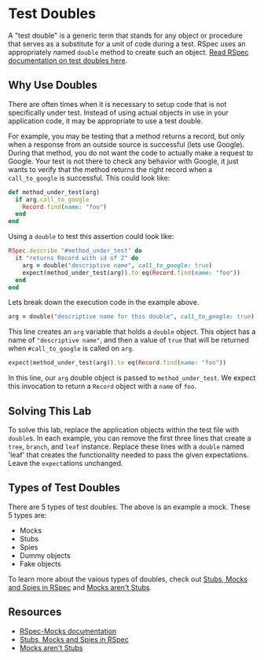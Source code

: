 # Test Doubles

A "test double" is a generic term that stands for any object or procedure that serves as a substitute for a unit of code during a test. RSpec uses an appropriately named `double` method to create such an object. [Read RSpec documentation on test doubles here](https://relishapp.com/rspec/rspec-mocks/v/3-7/docs/basics/test-doubles).

## Why Use Doubles

There are often times when it is necessary to setup code that is not specifically under test. Instead of using actual objects in use in your application code, it may be appropriate to use a test double.

For example, you may be testing that a method returns a record, but only when a response from an outside source is successful (lets use Google). During that method, you do not want the code to actually make a request to Google. Your test is not there to check any behavior with Google, it just wants to verify that the method returns the right record when a `call_to_google` is successful. This could look like:

```ruby
def method_under_test(arg)
  if arg.call_to_google
    Record.find(name: "foo")
  end
end
```

Using a `double` to test this assertion could look like:

```ruby
RSpec.describe "#method_under_test" do
  it "returns Record with id of 2" do
    arg = double("descriptive name", call_to_google: true)
    expect(method_under_test(arg)).to eq(Record.find(name: "foo"))
  end
end
```

Lets break down the execution code in the example above.

```ruby
arg = double("descriptive name for this double", call_to_google: true)
```

This line creates an `arg` variable that holds a `double` object. This object has a name of `"descriptive name"`, and then a value of `true` that will be returned when `#call_to_google` is called on `arg`.

```ruby
expect(method_under_test(arg)).to eq(Record.find(name: "foo"))
```

In this line, our `arg` double object is passed to `method_under_test`. We expect this invocation to return a `Record` object with a `name` of `foo`.

## Solving This Lab

To solve this lab, replace the application objects within the test file with `double`s. In each example, you can remove the first three lines that create a `tree`, `branch`, and `leaf` instance. Replace these lines with a `double` named 'leaf' that creates the functionality needed to pass the given expectations. Leave the `expect`ations unchanged.

## Types of Test Doubles

There are 5 types of test doubles. The above is an example a mock. These 5 types are:

- Mocks
- Stubs
- Spies
- Dummy objects
- Fake objects

To learn more about the vaious types of doubles, check out [Stubs, Mocks and Spies in RSpec](https://about.futurelearn.com/blog/stubs-mocks-spies-rspec) and [Mocks aren't Stubs](https://martinfowler.com/articles/mocksArentStubs.html).

## Resources

- [RSpec-Mocks documentation](https://relishapp.com/rspec/rspec-mocks/v/3-7/docs/basics)
- [Stubs, Mocks and Spies in RSpec](https://about.futurelearn.com/blog/stubs-mocks-spies-rspec)
- [Mocks aren't Stubs](https://martinfowler.com/articles/mocksArentStubs.html)
